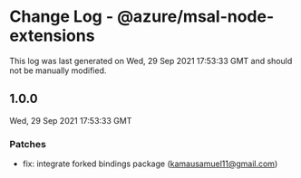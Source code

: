 # Change Log - @azure/msal-node-extensions

This log was last generated on Wed, 29 Sep 2021 17:53:33 GMT and should not be manually modified.

<!-- Start content -->

## 1.0.0

Wed, 29 Sep 2021 17:53:33 GMT

### Patches

- fix: integrate forked bindings package (kamausamuel11@gmail.com)
